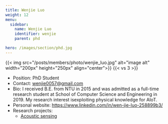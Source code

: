 ```yaml
---
title: Wenjie Luo
weight: 12
menu:
  sidebar:
    name: Wenjie Luo
    identifier: wenjie
    parent: phd

hero: /images/section/phd.jpg
---
```

{{< img src="/posts/members/photo/wenjie_luo.jpg" alt="image alt" width="200px" height="250px" align="center">}}
{{< vs 3 >}}

- Position: PhD Student
- Contact: wenjie0057@gmail.com
- Bio: I received B.E. from NTU in 2015 and was admitted as a full-time research student at School of Computer Science and Engineering in 2019. My research interest isexploiting physical knowledge for AIoT.
- Personal website: https://www.linkedin.com/in/wen-jie-luo-258899b3/
- Research projects:
  - [Acoustic sensing](/posts/research/iot%20sensing/acoustic/)
